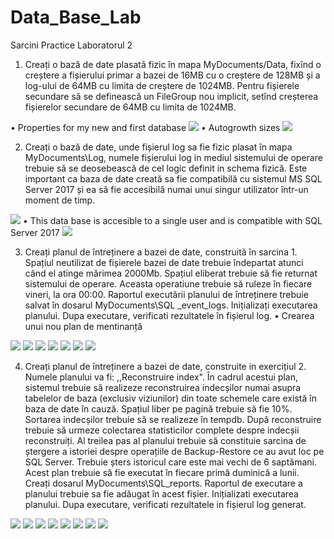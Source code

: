 # Data_Base_Lab
Sarcini Practice Laboratorul 2
1.	Creați o bază de date plasată fizic în mapa MyDocuments/Data, fixînd o creștere a fișierului primar a bazei de 16MB cu o creștere de 128MB și a log-ului de 64MB cu limita de creștere de 1024MB. Pentru fișierele secundare să se definească un FileGroup nou implicit, setînd creșterea fișierelor secundare de 64MB cu limita de 1024MB. 

•	Properties for my new and first database
<img src = "img1.png"/> 
•	Autogrowth sizes
<img src = "img2.png"/>

2.	Creați o bază de date, unde fișierul log sa fie fizic plasat în mapa MyDocuments\Log, numele
fișierului log in mediul sistemului de operare trebuie să se deosebească de cel logic definit in
schema fizică. Este important ca baza de date creată sa fie compatibilă cu sistemul MS SQL
Server 2017 și ea să fie accesibilă numai unui singur utilizator într-un moment de timp.
<img src = "img3.png"/>
•	This data base is accesible to a single user and is compatible with SQL Server 2017
<img src = "img4.png"/>

3.	Creați planul de întreținere a bazei de date, construită în sarcina 1. Spațiul neutilizat de fișierele bazei de date trebuie îndepartat atunci când el atinge mărimea 2000Mb. Spațiul eliberat trebuie să fie returnat sistemului de operare. Aceasta operatiune trebuie să ruleze în fiecare vineri, la ora 00:00. Raportul executării planului de întreținere trebuie salvat în dosarul MyDocuments\SQL _event_logs. Inițializați executarea planului. Dupa executare, verificati rezultatele în fișierul log.
•	Crearea unui nou plan de mentinanță
<img src = "img5.png"/>
<img src = "img6.png"/>
<img src = "img7.png"/>
<img src = "img8.png"/>
<img src = "img9.png"/>
<img src = "img10.png"/>
<img src = "img11.png"/>

4.	Creați planul de întreținere a bazei de date, construite in exercițiul 2. Numele planului va fi: ,,Reconstruire index". În cadrul acestui plan, sistemul trebuie să realizeze reconstruirea indecșilor numai asupra tabelelor de baza (exclusiv viziunilor) din toate schemele care există în baza de date în cauză. Spațiul liber pe pagină trebuie să fie 10%. Sortarea indecșilor trebuie să se realizeze în tempdb. După reconstruire trebuie să urmeze colectarea statisticilor complete despre indecșii reconstruiți. Al treilea pas al planului trebuie să constituie sarcina de ștergere a istoriei despre operațiile de Backup-Restore ce au avut loc pe SQL Server. Trebuie șters istoricul care este mai vechi de 6 saptămani. Acest plan trebuie să fie executat în fiecare primă duminică a lunii. Creați dosarul
MyDocuments\SQL_reports. Raportul de executare a planului trebuie sa fie adăugat în acest fișier. Inițializati executarea planului. Dupa executare, verificati rezultatele in fișierul log generat.
<img src = "img12.png"/>
<img src = "img13.png"/>
<img src = "img14.png"/>
<img src = "img15.png"/>
<img src = "img16.png"/>
<img src = "img17.png"/>
<img src = "img18.png"/>
<img src = "img19.png"/>
